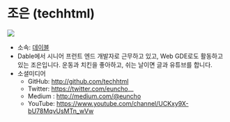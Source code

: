 # 조은 (techhtml) #

![](https://scontent-ssn1-1.xx.fbcdn.net/v/t1.0-9/12728819_970830132999965_8027194908379102848_n.jpg?_nc_cat=107&_nc_sid=13bebb&_nc_eui2=AeFuUYHBhUFMinPrrFQ6kjxDB2z1rWV_iLQHbPWtZX-ItATArsnjGyQSLHJmEXeF7TS5u4mrToT5_V9u7z8LdJhY&_nc_ohc=BpkFgBSLw3IAX_9tICB&_nc_ht=scontent-ssn1-1.xx&oh=4424a5866ba5fd0837e74e3fd07ae178&oe=5FA50E6C)

* 소속: [데이블](https://dable.io/)
* Dable에서 시니어 프런트 엔드 개발자로 근무하고 있고, Web GDE로도 활동하고 있는 조은입니다.
운동과 치킨을 좋아하고, 쉬는 날이면 글과 유튜브를 합니다.
* 소셜미디어
  * GitHub: http://github.com/techhtml
  * Twitter: https://twitter.com/euncho__
  * Medium : http://medium.com/@euncho
  * YouTube: https://www.youtube.com/channel/UCKxy9X-bU78MqvUsMTn_wVw

